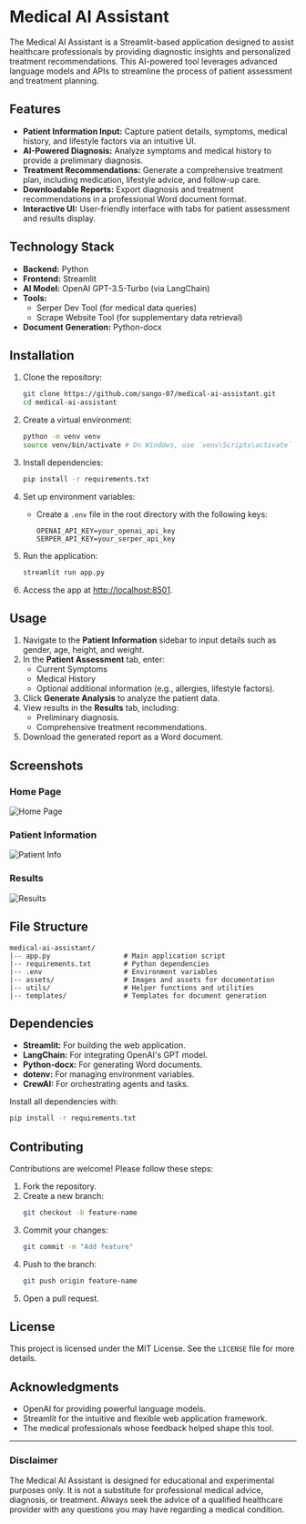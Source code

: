 # Medical AI Assistant

The Medical AI Assistant is a Streamlit-based application designed to assist healthcare professionals by providing diagnostic insights and personalized treatment recommendations. This AI-powered tool leverages advanced language models and APIs to streamline the process of patient assessment and treatment planning.

## Features

- **Patient Information Input:** Capture patient details, symptoms, medical history, and lifestyle factors via an intuitive UI.
- **AI-Powered Diagnosis:** Analyze symptoms and medical history to provide a preliminary diagnosis.
- **Treatment Recommendations:** Generate a comprehensive treatment plan, including medication, lifestyle advice, and follow-up care.
- **Downloadable Reports:** Export diagnosis and treatment recommendations in a professional Word document format.
- **Interactive UI:** User-friendly interface with tabs for patient assessment and results display.

## Technology Stack

- **Backend:** Python
- **Frontend:** Streamlit
- **AI Model:** OpenAI GPT-3.5-Turbo (via LangChain)
- **Tools:**
  - Serper Dev Tool (for medical data queries)
  - Scrape Website Tool (for supplementary data retrieval)
- **Document Generation:** Python-docx

## Installation

1. Clone the repository:
    ```bash
    git clone https://github.com/sango-07/medical-ai-assistant.git
    cd medical-ai-assistant
    ```

2. Create a virtual environment:
    ```bash
    python -m venv venv
    source venv/bin/activate # On Windows, use `venv\Scripts\activate`
    ```

3. Install dependencies:
    ```bash
    pip install -r requirements.txt
    ```

4. Set up environment variables:
    - Create a `.env` file in the root directory with the following keys:
      ```
      OPENAI_API_KEY=your_openai_api_key
      SERPER_API_KEY=your_serper_api_key
      ```

5. Run the application:
    ```bash
    streamlit run app.py
    ```

6. Access the app at [http://localhost:8501](http://localhost:8501).

## Usage

1. Navigate to the **Patient Information** sidebar to input details such as gender, age, height, and weight.
2. In the **Patient Assessment** tab, enter:
    - Current Symptoms
    - Medical History
    - Optional additional information (e.g., allergies, lifestyle factors).
3. Click **Generate Analysis** to analyze the patient data.
4. View results in the **Results** tab, including:
    - Preliminary diagnosis.
    - Comprehensive treatment recommendations.
5. Download the generated report as a Word document.

## Screenshots

### Home Page
![Home Page](./assets/home_page.png)

### Patient Information
![Patient Info](./assets/patient_info.png)

### Results
![Results](./assets/results.png)

## File Structure

```
medical-ai-assistant/
|-- app.py                  # Main application script
|-- requirements.txt        # Python dependencies
|-- .env                    # Environment variables
|-- assets/                 # Images and assets for documentation
|-- utils/                  # Helper functions and utilities
|-- templates/              # Templates for document generation
```

## Dependencies

- **Streamlit:** For building the web application.
- **LangChain:** For integrating OpenAI's GPT model.
- **Python-docx:** For generating Word documents.
- **dotenv:** For managing environment variables.
- **CrewAI:** For orchestrating agents and tasks.

Install all dependencies with:
```bash
pip install -r requirements.txt
```

## Contributing

Contributions are welcome! Please follow these steps:

1. Fork the repository.
2. Create a new branch:
    ```bash
    git checkout -b feature-name
    ```
3. Commit your changes:
    ```bash
    git commit -m "Add feature"
    ```
4. Push to the branch:
    ```bash
    git push origin feature-name
    ```
5. Open a pull request.

## License

This project is licensed under the MIT License. See the `LICENSE` file for more details.

## Acknowledgments

- OpenAI for providing powerful language models.
- Streamlit for the intuitive and flexible web application framework.
- The medical professionals whose feedback helped shape this tool.

---

### Disclaimer
The Medical AI Assistant is designed for educational and experimental purposes only. It is not a substitute for professional medical advice, diagnosis, or treatment. Always seek the advice of a qualified healthcare provider with any questions you may have regarding a medical condition.

